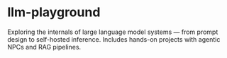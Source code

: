 # llm-playground
Exploring the internals of large language model systems — from prompt design to self-hosted inference. Includes hands-on projects with agentic NPCs and RAG pipelines.
